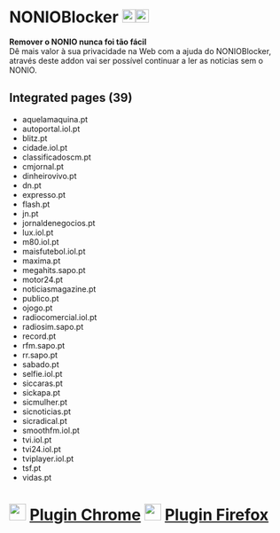 # NONIOBlocker <img src="https://raw.githubusercontent.com/alrra/browser-logos/master/src/chrome/chrome_48x48.png" width="24"/><img src="https://raw.githubusercontent.com/alrra/browser-logos/master/src/firefox/firefox_48x48.png" width="24"/>

**Remover o NONIO nunca foi tão fácil**
<br>Dê mais valor à sua privacidade na Web com a ajuda do NONIOBlocker, através deste addon vai ser possível continuar a ler as noticias sem o NONIO.

## Integrated pages (39)

* aquelamaquina.pt
* autoportal.iol.pt
* blitz.pt
* cidade.iol.pt
* classificadoscm.pt
* cmjornal.pt
* dinheirovivo.pt
* dn.pt
* expresso.pt
* flash.pt
* jn.pt
* jornaldenegocios.pt
* lux.iol.pt
* m80.iol.pt
* maisfutebol.iol.pt
* maxima.pt
* megahits.sapo.pt
* motor24.pt
* noticiasmagazine.pt
* publico.pt
* ojogo.pt
* radiocomercial.iol.pt
* radiosim.sapo.pt
* record.pt
* rfm.sapo.pt
* rr.sapo.pt
* sabado.pt
* selfie.iol.pt
* siccaras.pt
* sickapa.pt
* sicmulher.pt
* sicnoticias.pt
* sicradical.pt
* smoothfm.iol.pt
* tvi.iol.pt
* tvi24.iol.pt
* tviplayer.iol.pt
* tsf.pt
* vidas.pt

# <img src="https://raw.githubusercontent.com/alrra/browser-logos/master/src/chrome/chrome_48x48.png" width="30"/> <a href="https://chrome.google.com/webstore/detail/nonioblocker/mgjhmbdcblaeiplecddckgalpiceoiaj">Plugin Chrome</a> <img src="https://raw.githubusercontent.com/alrra/browser-logos/master/src/firefox/firefox_48x48.png" width="30"/> <a href="https://addons.mozilla.org/pt-PT/firefox/addon/nonioblocker/">Plugin Firefox</a>
